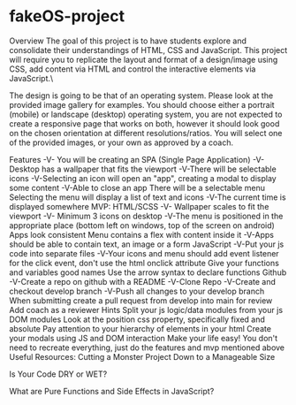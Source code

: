 # fakeOS-project

Overview
The goal of this project is to have students explore and consolidate their understandings of HTML, CSS and JavaScript. This project will require you to replicate the layout and format of a design/image using CSS, add content via HTML and control the interactive elements via JavaScript.\

The design is going to be that of an operating system.
Please look at the provided image gallery for examples. You should choose either a portrait (mobile) or landscape (desktop) operating system, you are not expected to create a responsive page that works on both, however it should look good on the chosen orientation at different resolutions/ratios. You will select one of the provided images, or your own as approved by a coach.

Features
-V- You will be creating an SPA (Single Page Application)
-V- Desktop has a wallpaper that fits the viewport
-V-There will be selectable icons
-V-Selecting an icon will open an "app", creating a modal to display some content
-V-Able to close an app
There will be a selectable menu
Selecting the menu will display a list of text and icons
-V-The current time is displayed somewhere
MVP:
HTML/SCSS
-V- Wallpaper scales to fit the viewport
-V- Minimum 3 icons on desktop
-V-The menu is positioned in the appropriate place (bottom left on windows, top of the screen on android)
Apps look consistent
Menu contains a flex with content inside it
-V-Apps should be able to contain text, an image or a form
JavaScript
-V-Put your js code into separate files
-V-Your icons and menu should add event listener for the click event, don't use the html onclick attribute
Give your functions and variables good names
Use the arrow syntax to declare functions
Github
-V-Create a repo on github with a README
-V-Clone Repo
-V-Create and checkout develop branch
-V-Push all changes to your develop branch
When submitting create a pull request from develop into main for review
Add coach as a reviewer
Hints
Split your js logic/data modules from your js DOM modules
Look at the position css property, specifically fixed and absolute
Pay attention to your hierarchy of elements in your html
Create your modals using JS and DOM interaction
Make your life easy! You don't need to recreate everything, just do the features and mvp mentioned above
Useful Resources:
Cutting a Monster Project Down to a Manageable Size

Is Your Code DRY or WET?

What are Pure Functions and Side Effects in JavaScript?